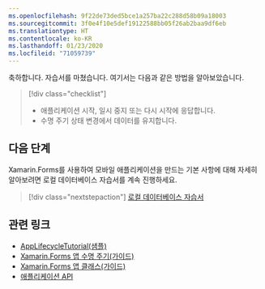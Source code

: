 ```yaml
---
ms.openlocfilehash: 9f22de73ded5bce1a257ba22c288d58b09a18003
ms.sourcegitcommit: 3f0e4f10e5def19122588bb05f26ab2baa9df6eb
ms.translationtype: HT
ms.contentlocale: ko-KR
ms.lasthandoff: 01/23/2020
ms.locfileid: "71059739"
---
```

축하합니다. 자습서를 마쳤습니다. 여기서는 다음과 같은 방법을 알아보았습니다.

> [!div class="checklist"]
>
> - 애플리케이션 시작, 일시 중지 또는 다시 시작에 응답합니다.
> - 수명 주기 상태 변경에서 데이터를 유지합니다.

## <a name="next-steps"></a>다음 단계

Xamarin.Forms를 사용하여 모바일 애플리케이션을 만드는 기본 사항에 대해 자세히 알아보려면 로컬 데이터베이스 자습서를 계속 진행하세요.

> [!div class="nextstepaction"]
> [로컬 데이터베이스 자습서](~/get-started/tutorials/local-database/index.yml)

## <a name="related-links"></a>관련 링크

- [AppLifecycleTutorial(샘플)](https://docs.microsoft.com/samples/xamarin/xamarin-forms-samples/getstarted-tutorials-applifecycletutorial/)
- [Xamarin.Forms 앱 수명 주기(가이드)](~/xamarin-forms/app-fundamentals/app-lifecycle.md)
- [Xamarin.Forms 앱 클래스(가이드)](~/xamarin-forms/app-fundamentals/application-class.md)
- [애플리케이션 API](xref:Xamarin.Forms.Application)
